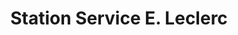 ---
title: "Station Service E. Leclerc"
url: /montauban/station-service-e-leclerc/
shop: Gasflaschen
---